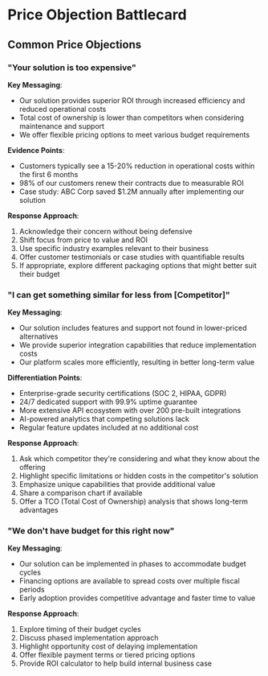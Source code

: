 # Price Objection Battlecard

## Common Price Objections

### "Your solution is too expensive"

**Key Messaging**:
- Our solution provides superior ROI through increased efficiency and reduced operational costs
- Total cost of ownership is lower than competitors when considering maintenance and support
- We offer flexible pricing options to meet various budget requirements

**Evidence Points**:
- Customers typically see a 15-20% reduction in operational costs within the first 6 months
- 98% of our customers renew their contracts due to measurable ROI
- Case study: ABC Corp saved $1.2M annually after implementing our solution

**Response Approach**:
1. Acknowledge their concern without being defensive
2. Shift focus from price to value and ROI
3. Use specific industry examples relevant to their business
4. Offer customer testimonials or case studies with quantifiable results
5. If appropriate, explore different packaging options that might better suit their budget

### "I can get something similar for less from [Competitor]"

**Key Messaging**:
- Our solution includes features and support not found in lower-priced alternatives
- We provide superior integration capabilities that reduce implementation costs
- Our platform scales more efficiently, resulting in better long-term value

**Differentiation Points**:
- Enterprise-grade security certifications (SOC 2, HIPAA, GDPR)
- 24/7 dedicated support with 99.9% uptime guarantee
- More extensive API ecosystem with over 200 pre-built integrations
- AI-powered analytics that competing solutions lack
- Regular feature updates included at no additional cost

**Response Approach**:
1. Ask which competitor they're considering and what they know about the offering
2. Highlight specific limitations or hidden costs in the competitor's solution
3. Emphasize unique capabilities that provide additional value
4. Share a comparison chart if available
5. Offer a TCO (Total Cost of Ownership) analysis that shows long-term advantages

### "We don't have budget for this right now"

**Key Messaging**:
- Our solution can be implemented in phases to accommodate budget cycles
- Financing options are available to spread costs over multiple fiscal periods
- Early adoption provides competitive advantage and faster time to value

**Response Approach**:
1. Explore timing of their budget cycles
2. Discuss phased implementation approach
3. Highlight opportunity cost of delaying implementation
4. Offer flexible payment terms or tiered pricing options
5. Provide ROI calculator to help build internal business case
